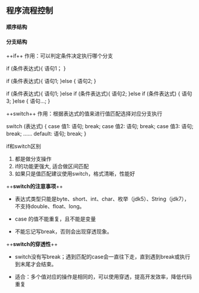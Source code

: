 ## 程序流程控制
#### 顺序结构
#### 分支结构
++if++
作用：可以判定条件决定执行哪个分支

if (条件表达式){
    语句1；
}


if (条件表达式){
    语句1;
}else {
    语句2;
}


if (条件表达式){
    语句1;
}else if (条件表达式){
    语句2;
}else if (条件表达式) {
    语句3;
}else {
    语句...;
}

++switch++
作用：根据表达式的值来进行值匹配选择对应分支执行

switch (表达式) {
    case 值1:
        语句;
        break;
    case 值2:
        语句;
        break;
    case 值3:
        语句;
        break;
   ......
    default:
        语句;
        break;
}

if和switch区别
  1. 都是做分支操作
  2. if的功能更强大, 适合做区间匹配
  3. 如果只是值匹配建议使用switch，格式清晰，性能好


++**switch的注意事项**++

- 表达式类型只能是byte、short、int、char、枚举（jdk5）、String（jdk7），不支持double、float、long。

- case 的值不能重复，且不能是变量

- 不能忘记写break，否则会出现穿透现象。


++**switch的穿透性**++

 - switch没有写break；遇到匹配的case会一直往下走，直到遇到break或执行到末尾才会结束。

- 适合：多个值对应的操作是相同的，可以使用穿透，提高开发效率，降低代码重复